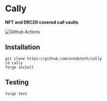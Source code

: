 # Cally

**NFT and ERC20 covered call vaults**

![Github Actions](https://github.com/foundry-rs/forge-template/workflows/Tests/badge.svg)

## Installation

```
git clone https://github.com/outdoteth/cally
cd cally
forge install
```

## Testing

```
forge test
```
